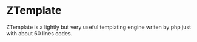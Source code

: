 ZTemplate
=========
ZTemplate is a lightly but very useful templating engine writen by php just with about 60 lines codes.